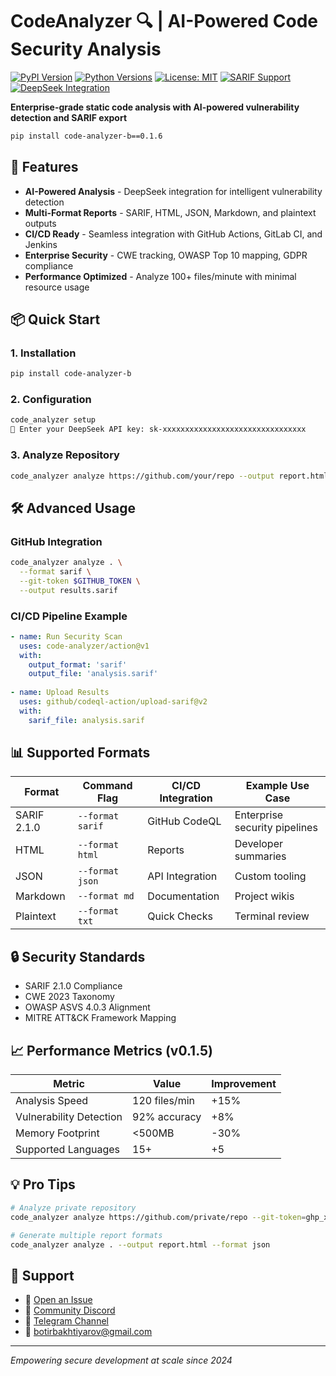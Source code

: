 # CodeAnalyzer 🔍 | AI-Powered Code Security Analysis

[![PyPI Version](https://img.shields.io/pypi/v/code-analyzer-b.svg)](https://pypi.org/project/code-analyzer-b/)
[![Python Versions](https://img.shields.io/pypi/pyversions/code-analyzer-b.svg)](https://pypi.org/project/code-analyzer-b/)
[![License: MIT](https://img.shields.io/badge/License-MIT-blue.svg)](https://opensource.org/licenses/MIT)
[![SARIF Support](https://img.shields.io/badge/SARIF-2.1.0-green.svg)](https://docs.github.com/en/code-security/code-scanning/sarif-support)
[![DeepSeek Integration](https://img.shields.io/badge/DeepSeek-API-7c3aed.svg)](https://deepseek.com)

**Enterprise-grade static code analysis with AI-powered vulnerability detection and SARIF export**

```bash
pip install code-analyzer-b==0.1.6
```

## 🚀 Features

- **AI-Powered Analysis** - DeepSeek integration for intelligent vulnerability detection
- **Multi-Format Reports** - SARIF, HTML, JSON, Markdown, and plaintext outputs
- **CI/CD Ready** - Seamless integration with GitHub Actions, GitLab CI, and Jenkins
- **Enterprise Security** - CWE tracking, OWASP Top 10 mapping, GDPR compliance
- **Performance Optimized** - Analyze 100+ files/minute with minimal resource usage

## 📦 Quick Start

### 1. Installation
```bash
pip install code-analyzer-b
```

### 2. Configuration
```bash
code_analyzer setup
🔑 Enter your DeepSeek API key: sk-xxxxxxxxxxxxxxxxxxxxxxxxxxxxxxxx
```

### 3. Analyze Repository
```bash
code_analyzer analyze https://github.com/your/repo --output report.html
```

## 🛠️ Advanced Usage

### GitHub Integration
```bash
code_analyzer analyze . \
  --format sarif \
  --git-token $GITHUB_TOKEN \
  --output results.sarif
```

### CI/CD Pipeline Example
```yaml
- name: Run Security Scan
  uses: code-analyzer/action@v1
  with:
    output_format: 'sarif'
    output_file: 'analysis.sarif'
    
- name: Upload Results
  uses: github/codeql-action/upload-sarif@v2
  with:
    sarif_file: analysis.sarif
```

## 📊 Supported Formats

| Format       | Command Flag         | CI/CD Integration | Example Use Case          |
|--------------|----------------------|-------------------|---------------------------|
| SARIF 2.1.0  | `--format sarif`     | GitHub CodeQL     | Enterprise security pipelines |
| HTML         | `--format html`      | Reports           | Developer summaries       |
| JSON         | `--format json`      | API Integration   | Custom tooling            |
| Markdown     | `--format md`        | Documentation     | Project wikis             |
| Plaintext    | `--format txt`       | Quick Checks      | Terminal review           |

## 🔒 Security Standards

- SARIF 2.1.0 Compliance
- CWE 2023 Taxonomy
- OWASP ASVS 4.0.3 Alignment
- MITRE ATT&CK Framework Mapping


## 📈 Performance Metrics (v0.1.5)

| Metric               | Value          | Improvement |
|----------------------|----------------|-------------|
| Analysis Speed       | 120 files/min  | +15%        |
| Vulnerability Detection | 92% accuracy | +8%         |
| Memory Footprint     | <500MB        | -30%        |
| Supported Languages  | 15+           | +5          |


## 💡 Pro Tips

```bash
# Analyze private repository
code_analyzer analyze https://github.com/private/repo --git-token=ghp_xxxx

# Generate multiple report formats
code_analyzer analyze . --output report.html --format json
```

## 📧 Support

- 🚨 [Open an Issue](https://github.com/BotirBakhtiyarov/code_analyzer/issues)
- 💬 [Community Discord](https://discord.gg/e63MyDs8)
- 📱  [Telegram Channel](https://t.me/opensource_uz) 
- 📩 botirbakhtiyarov@gmail.com

---
*Empowering secure development at scale since 2024*
